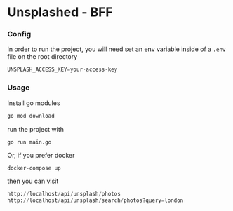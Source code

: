 # Unsplashed - BFF

### Config

In order to run the project, you will need set an env variable inside of
a ```.env``` file on the root directory

```js
UNSPLASH_ACCESS_KEY=your-access-key
```

### Usage

Install go modules

```bash
go mod download
```

run the project with

```bash
go run main.go
```

Or, if you prefer docker

```
docker-compose up
```

then you can visit

```python
http://localhost/api/unsplash/photos
http://localhost/api/unsplash/search/photos?query=london
```

